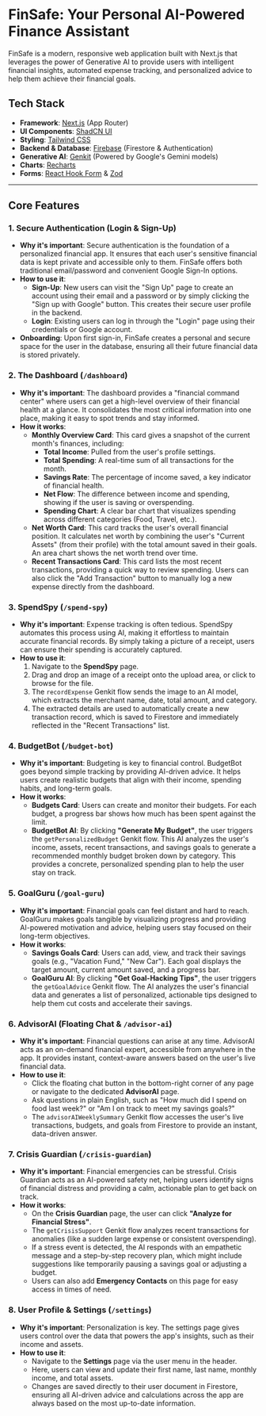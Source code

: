 # FinSafe: Your Personal AI-Powered Finance Assistant

FinSafe is a modern, responsive web application built with Next.js that leverages the power of Generative AI to provide users with intelligent financial insights, automated expense tracking, and personalized advice to help them achieve their financial goals.

## Tech Stack

- **Framework**: [Next.js](https://nextjs.org/) (App Router)
- **UI Components**: [ShadCN UI](https://ui.shadcn.com/)
- **Styling**: [Tailwind CSS](https://tailwindcss.com/)
- **Backend & Database**: [Firebase](https://firebase.google.com/) (Firestore & Authentication)
- **Generative AI**: [Genkit](https://firebase.google.com/docs/genkit) (Powered by Google's Gemini models)
- **Charts**: [Recharts](https://recharts.org/)
- **Forms**: [React Hook Form](https://react-hook-form.com/) & [Zod](https://zod.dev/)

---

## Core Features

### 1. Secure Authentication (Login & Sign-Up)

-   **Why it's important**: Secure authentication is the foundation of a personalized financial app. It ensures that each user's sensitive financial data is kept private and accessible only to them. FinSafe offers both traditional email/password and convenient Google Sign-In options.
-   **How to use it**:
    -   **Sign-Up**: New users can visit the "Sign Up" page to create an account using their email and a password or by simply clicking the "Sign up with Google" button. This creates their secure user profile in the backend.
    -   **Login**: Existing users can log in through the "Login" page using their credentials or Google account.
-   **Onboarding**: Upon first sign-in, FinSafe creates a personal and secure space for the user in the database, ensuring all their future financial data is stored privately.

### 2. The Dashboard (`/dashboard`)

-   **Why it's important**: The dashboard provides a "financial command center" where users can get a high-level overview of their financial health at a glance. It consolidates the most critical information into one place, making it easy to spot trends and stay informed.
-   **How it works**:
    -   **Monthly Overview Card**: This card gives a snapshot of the current month's finances, including:
        -   **Total Income**: Pulled from the user's profile settings.
        -   **Total Spending**: A real-time sum of all transactions for the month.
        -   **Savings Rate**: The percentage of income saved, a key indicator of financial health.
        -   **Net Flow**: The difference between income and spending, showing if the user is saving or overspending.
        -   **Spending Chart**: A clear bar chart that visualizes spending across different categories (Food, Travel, etc.).
    -   **Net Worth Card**: This card tracks the user's overall financial position. It calculates net worth by combining the user's "Current Assets" (from their profile) with the total amount saved in their goals. An area chart shows the net worth trend over time.
    -   **Recent Transactions Card**: This card lists the most recent transactions, providing a quick way to review spending. Users can also click the "Add Transaction" button to manually log a new expense directly from the dashboard.

### 3. SpendSpy (`/spend-spy`)

-   **Why it's important**: Expense tracking is often tedious. SpendSpy automates this process using AI, making it effortless to maintain accurate financial records. By simply taking a picture of a receipt, users can ensure their spending is accurately captured.
-   **How to use it**:
    1.  Navigate to the **SpendSpy** page.
    2.  Drag and drop an image of a receipt onto the upload area, or click to browse for the file.
    3.  The `recordExpense` Genkit flow sends the image to an AI model, which extracts the merchant name, date, total amount, and category.
    4.  The extracted details are used to automatically create a new transaction record, which is saved to Firestore and immediately reflected in the "Recent Transactions" list.

### 4. BudgetBot (`/budget-bot`)

-   **Why it's important**: Budgeting is key to financial control. BudgetBot goes beyond simple tracking by providing AI-driven advice. It helps users create realistic budgets that align with their income, spending habits, and long-term goals.
-   **How it works**:
    -   **Budgets Card**: Users can create and monitor their budgets. For each budget, a progress bar shows how much has been spent against the limit.
    -   **BudgetBot AI**: By clicking **"Generate My Budget"**, the user triggers the `getPersonalizedBudget` Genkit flow. This AI analyzes the user's income, assets, recent transactions, and savings goals to generate a recommended monthly budget broken down by category. This provides a concrete, personalized spending plan to help the user stay on track.

### 5. GoalGuru (`/goal-guru`)

-   **Why it's important**: Financial goals can feel distant and hard to reach. GoalGuru makes goals tangible by visualizing progress and providing AI-powered motivation and advice, helping users stay focused on their long-term objectives.
-   **How it works**:
    -   **Savings Goals Card**: Users can add, view, and track their savings goals (e.g., "Vacation Fund," "New Car"). Each goal displays the target amount, current amount saved, and a progress bar.
    -   **GoalGuru AI**: By clicking **"Get Goal-Hacking Tips"**, the user triggers the `getGoalAdvice` Genkit flow. The AI analyzes the user's financial data and generates a list of personalized, actionable tips designed to help them cut costs and accelerate their savings.

### 6. AdvisorAI (Floating Chat & `/advisor-ai`)

-   **Why it's important**: Financial questions can arise at any time. AdvisorAI acts as an on-demand financial expert, accessible from anywhere in the app. It provides instant, context-aware answers based on the user's live financial data.
-   **How to use it**:
    -   Click the floating chat button in the bottom-right corner of any page or navigate to the dedicated **AdvisorAI** page.
    -   Ask questions in plain English, such as "How much did I spend on food last week?" or "Am I on track to meet my savings goals?"
    -   The `advisorAIWeeklySummary` Genkit flow accesses the user's live transactions, budgets, and goals from Firestore to provide an instant, data-driven answer.

### 7. Crisis Guardian (`/crisis-guardian`)

-   **Why it's important**: Financial emergencies can be stressful. Crisis Guardian acts as an AI-powered safety net, helping users identify signs of financial distress and providing a calm, actionable plan to get back on track.
-   **How it works**:
    -   On the **Crisis Guardian** page, the user can click **"Analyze for Financial Stress"**.
    -   The `getCrisisSupport` Genkit flow analyzes recent transactions for anomalies (like a sudden large expense or consistent overspending).
    -   If a stress event is detected, the AI responds with an empathetic message and a step-by-step recovery plan, which might include suggestions like temporarily pausing a savings goal or adjusting a budget.
    -   Users can also add **Emergency Contacts** on this page for easy access in times of need.

### 8. User Profile & Settings (`/settings`)

-   **Why it's important**: Personalization is key. The settings page gives users control over the data that powers the app's insights, such as their income and assets.
-   **How to use it**:
    -   Navigate to the **Settings** page via the user menu in the header.
    -   Here, users can view and update their first name, last name, monthly income, and total assets.
    -   Changes are saved directly to their user document in Firestore, ensuring all AI-driven advice and calculations across the app are always based on the most up-to-date information.